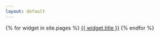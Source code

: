 ```yaml
---
layout: default
---
```


{% for widget in site.pages %}
<a href="{{ widget.url }}">{{ widget.title }}</a>
{% endfor %}
